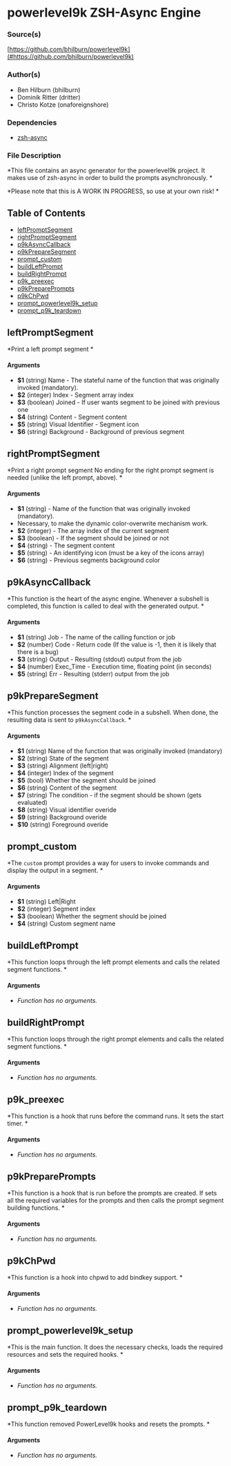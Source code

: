 # powerlevel9k ZSH-Async Engine


### Source(s)

[https://github.com/bhilburn/powerlevel9k](#https://github.com/bhilburn/powerlevel9k)


### Author(s)

- Ben Hilburn (bhilburn)
- Dominik Ritter (dritter)
- Christo Kotze (onaforeignshore)


### Dependencies

- [zsh-async](https://github.com/mafredri/zsh-async)


### File Description

*This file contains an async generator for the powerlevel9k project. It makes use of zsh-async in order to build the prompts asynchronously. *

*Please note that this is A WORK IN PROGRESS, so use at your own risk! *

## Table of Contents

- [leftPromptSegment](#leftPromptSegment)
- [rightPromptSegment](#rightPromptSegment)
- [p9kAsyncCallback](#p9kAsyncCallback)
- [p9kPrepareSegment](#p9kPrepareSegment)
- [prompt_custom](#prompt_custom)
- [buildLeftPrompt](#buildLeftPrompt)
- [buildRightPrompt](#buildRightPrompt)
- [p9k_preexec](#p9k_preexec)
- [p9kPreparePrompts](#p9kPreparePrompts)
- [p9kChPwd](#p9kChPwd)
- [prompt_powerlevel9k_setup](#prompt_powerlevel9k_setup)
- [prompt_p9k_teardown](#prompt_p9k_teardown)

## leftPromptSegment
*Print a left prompt segment *

#### Arguments

- **$1** (string) Name - The stateful name of the function that was originally invoked (mandatory).
- **$2** (integer) Index - Segment array index
- **$3** (boolean) Joined - If user wants segment to be joined with previous one
- **$4** (string) Content - Segment content
- **$5** (string) Visual Identifier - Segment icon
- **$6** (string) Background - Background of previous segment


## rightPromptSegment
*Print a right prompt segment No ending for the right prompt segment is needed (unlike the left prompt, above). *

#### Arguments

- **$1** (string) - Name of the function that was originally invoked (mandatory).
- Necessary, to make the dynamic color-overwrite mechanism work.
- **$2** (integer) - The array index of the current segment
- **$3** (boolean) - If the segment should be joined or not
- **$4** (string) - The segment content
- **$5** (string) - An identifying icon (must be a key of the icons array)
- **$6** (string) - Previous segments background color


## p9kAsyncCallback
*This function is the heart of the async engine. Whenever a subshell is completed, this function is called to deal with the generated output. *

#### Arguments

- **$1** (string) Job - The name of the calling function or job
- **$2** (number) Code - Return code (If the value is -1, then it is likely that there is a bug)
- **$3** (string) Output - Resulting (stdout) output from the job
- **$4** (number) Exec_Time - Execution time, floating point (in seconds)
- **$5** (string) Err - Resulting (stderr) output from the job


## p9kPrepareSegment
*This function processes the segment code in a subshell. When done, the resulting data is sent to `p9kAsyncCallback`. *

#### Arguments

- **$1** (string) Name of the function that was originally invoked (mandatory)
- **$2** (string) State of the segment
- **$3** (string) Alignment (left|right)
- **$4** (integer) Index of the segment
- **$5** (bool) Whether the segment should be joined
- **$6** (string) Content of the segment
- **$7** (string) The condition - if the segment should be shown (gets evaluated)
- **$8** (string) Visual identifier overide
- **$9** (string) Background overide
- **$10** (string) Foreground overide


## prompt_custom
*The `custom` prompt provides a way for users to invoke commands and display the output in a segment. *

#### Arguments

- **$1** (string) Left|Right
- **$2** (integer) Segment index
- **$3** (boolean) Whether the segment should be joined
- **$4** (string) Custom segment name


## buildLeftPrompt
*This function loops through the left prompt elements and calls the related segment functions. *

#### Arguments

- *Function has no arguments.*


## buildRightPrompt
*This function loops through the right prompt elements and calls the related segment functions. *

#### Arguments

- *Function has no arguments.*


## p9k_preexec
*This function is a hook that runs before the command runs. It sets the start timer. *

#### Arguments

- *Function has no arguments.*


## p9kPreparePrompts
*This function is a hook that is run before the prompts are created. If sets all the required variables for the prompts and then calls the prompt segment building functions. *

#### Arguments

- *Function has no arguments.*


## p9kChPwd
*This function is a hook into chpwd to add bindkey support. *

#### Arguments

- *Function has no arguments.*


## prompt_powerlevel9k_setup
*This is the main function. It does the necessary checks, loads the required resources and sets the required hooks. *

#### Arguments

- *Function has no arguments.*


## prompt_p9k_teardown
*This function removed PowerLevel9k hooks and resets the prompts. *

#### Arguments

- *Function has no arguments.*


